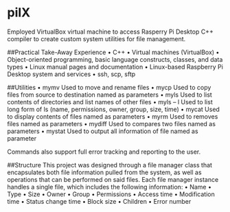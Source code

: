 # piIX
Employed VirtualBox virtual machine to access Rasperry Pi Desktop C++ compiler to create custom system utilities for file management.

##Practical Take-Away Experience
•	C++
•	Virtual machines (VirtualBox)
•	Object-oriented programming, basic language constructs, classes, and data types
•	Linux manual pages and documentation
•	Linux-based Raspberry Pi Desktop system and services
•	ssh, scp, sftp

##Utilities
•	mymv        Used to move and rename files
•	mycp   		  Used to copy files from source to destination named as parameters
•	myls   		  Used to list contents of directories and list names of other files
•	myls – l   	Used to list long form of ls (name, permissions, owner, group, size, time)
•	mycat   	  Used to display contents of files named as parameters
•	myrm   		  Used to removes files named as parameters
•	mydiff  		Used to compares two files named as parameters
•	mystat		  Used to output all information of file named as parameter

Commands also support full error tracking and reporting to the user.

##Structure
This project was designed through a file manager class that encapsulates both file information pulled from the system, as well as operations that can be performed on said files. Each file manager instance handles a single file, which includes the following information:
•	Name
•	Type
•	Size
•	Owner
•	Group
•	Permissions
•	Access time
•	Modification time
•	Status change time
•	Block size
•	Children
•	Error number
